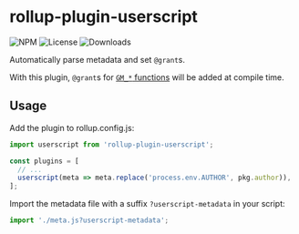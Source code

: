 # rollup-plugin-userscript

![NPM](https://img.shields.io/npm/v/rollup-plugin-userscript.svg)
![License](https://img.shields.io/npm/l/rollup-plugin-userscript.svg)
![Downloads](https://img.shields.io/npm/dt/rollup-plugin-userscript.svg)

Automatically parse metadata and set `@grant`s.

With this plugin, `@grant`s for [`GM_*` functions](https://violentmonkey.github.io/api/metadata-block/) will be added at compile time.

## Usage

Add the plugin to rollup.config.js:

```js
import userscript from 'rollup-plugin-userscript';

const plugins = [
  // ...
  userscript(meta => meta.replace('process.env.AUTHOR', pkg.author)),
];
```

Import the metadata file with a suffix `?userscript-metadata` in your script:

```js
import './meta.js?userscript-metadata';
```
